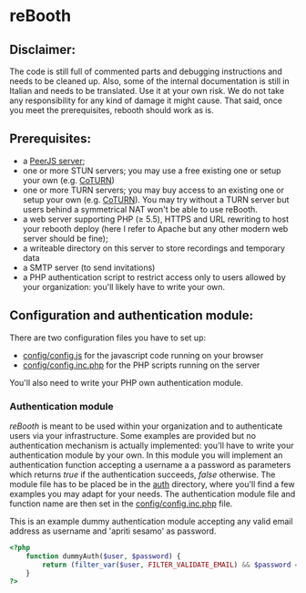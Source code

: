 # reBooth

## Disclaimer:

The code is still full of commented parts and debugging instructions and needs to be cleaned up. Also, some of the internal documentation is still in Italian and needs to be translated. Use it at your own risk. We do not take any responsibility for any kind of damage it might cause. That said, once you meet the prerequisites, rebooth should work as is.

## Prerequisites:

- a [PeerJS server](https://github.com/peers/peerjs-server);
- one or more STUN servers; you may use a free existing one or setup your own (e.g. [CoTURN](https://github.com/coturn/coturn))
- one or more TURN servers; you may buy access to an existing one or setup your own (e.g. [CoTURN](https://github.com/coturn/coturn)). You may try without a TURN server but users behind a symmetrical NAT won't be able to use reBooth.
- a web server supporting PHP (≥ 5.5), HTTPS and URL rewriting to host your rebooth deploy (here I refer to Apache but any other modern web server should be fine);
- a writeable directory on this server to store recordings and temporary data
- a SMTP server (to send invitations)
- a PHP authentication script to restrict access only to users allowed by your organization: you'll likely have to write your own.


## Configuration and authentication module:

There are two configuration files you have to set up:
- [config/config.js](config/config.js) for the javascript code running on your browser
- [config/config.inc.php](config/config.inc.php) for the PHP scripts running on the server

You'll also need to write your PHP own authentication module.

### Authentication module

_reBooth_ is meant to be used within your organization and to authenticate users via your infrastructure. Some examples are provided but no authentication mechanism is actually implemented: you'll have to write your authentication module by your own. In this module you will implement an authentication function accepting a username a a password as parameters which returns _true_ if the authentication succeeds, _false_ otherwise. The module file has to be placed be in the [auth](auth) directory, where you'll find a few examples you may adapt for your needs. The authentication module file and function name are then set in the [config/config.inc.php](config/config.inc.php) file. 

This is an example dummy authentication module accepting any valid email address as username and 'apriti sesamo' as password.
```php
<?php
    function dummyAuth($user, $password) {
        return (filter_var($user, FILTER_VALIDATE_EMAIL) && $password == 'apriti sesamo');
    }
?>
```
